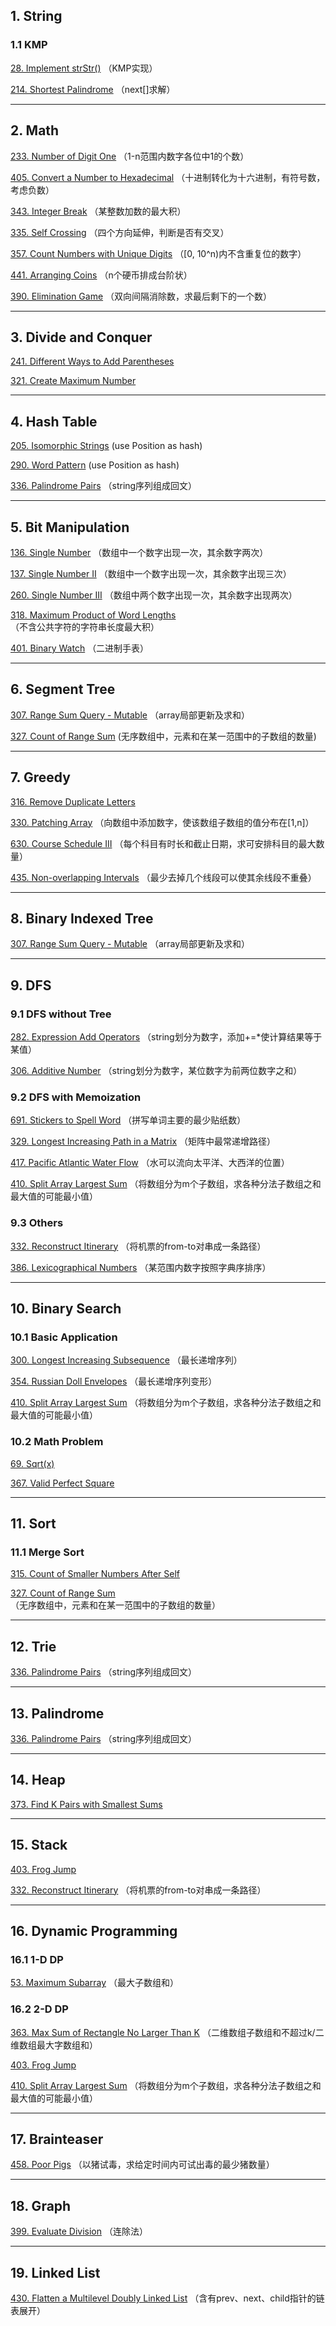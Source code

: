 ## 1. String
### 1.1 KMP

[28. Implement strStr()](<https://github.com/XutongLi/Leetcode-Solution/tree/master/28.%20Implement%20strStr()>) （KMP实现）

[214. Shortest Palindrome](<https://github.com/XutongLi/Leetcode-Solution/tree/master/214.%20Shortest%20Palindrome>) （next[]求解）

***

## 2. Math

[233. Number of Digit One](<https://github.com/XutongLi/Leetcode-Solution/tree/master/233.%20Number%20of%20Digit%20One>) （1-n范围内数字各位中1的个数）

[405. Convert a Number to Hexadecimal](<https://github.com/XutongLi/Leetcode-Solution/tree/master/405.%20Convert%20a%20Number%20to%20Hexadecimal>) （十进制转化为十六进制，有符号数，考虑负数）

[343. Integer Break]() （某整数加数的最大积）

[335. Self Crossing]() （四个方向延伸，判断是否有交叉）

[357. Count Numbers with Unique Digits]() （[0, 10^n)内不含重复位的数字）

[441. Arranging Coins]() （n个硬币排成台阶状）

[390. Elimination Game]() （双向间隔消除数，求最后剩下的一个数）

***

## 3. Divide and Conquer

[241. Different Ways to Add Parentheses](<https://github.com/XutongLi/Leetcode-Solution/tree/master/241.%20Different%20Ways%20to%20Add%20Parentheses>) 

[321. Create Maximum Number]()

***

## 4. Hash Table

[205. Isomorphic Strings](<https://github.com/XutongLi/Leetcode-Solution/tree/master/205.%20Isomorphic%20Strings>) (use Position as hash)

[290. Word Pattern](<https://github.com/XutongLi/Leetcode-Solution/tree/master/290.%20Word%20Pattern>) (use Position as hash)

[336. Palindrome Pairs]() （string序列组成回文）

***

## 5. Bit Manipulation

[136. Single Number](<https://github.com/XutongLi/Leetcode-Solution/tree/master/136.%20Single%20Number>) （数组中一个数字出现一次，其余数字两次）

[137. Single Number II](<https://github.com/XutongLi/Leetcode-Solution/tree/master/137.%20Single%20Number%20II>) （数组中一个数字出现一次，其余数字出现三次）

[260. Single Number III](<https://github.com/XutongLi/Leetcode-Solution/tree/master/260.%20Single%20Number%20III>) （数组中两个数字出现一次，其余数字出现两次）

[318. Maximum Product of Word Lengths](<https://github.com/XutongLi/Leetcode-Solution/tree/master/318.%20Maximum%20Product%20of%20Word%20Lengths>) （不含公共字符的字符串长度最大积）

[401. Binary Watch]() （二进制手表）

***

## 6. Segment Tree

[307. Range Sum Query - Mutable](<https://github.com/XutongLi/Leetcode-Solution/tree/master/307.%20Range%20Sum%20Query%20-%20Mutable>) （array局部更新及求和）

[327. Count of Range Sum](<https://github.com/XutongLi/Leetcode-Solution/tree/master/327.%20Count%20of%20Range%20Sum>) (无序数组中，元素和在某一范围中的子数组的数量)

***

## 7. Greedy

[316. Remove Duplicate Letters](<https://github.com/XutongLi/Leetcode-Solution/tree/master/316.%20Remove%20Duplicate%20Letters>)

[330. Patching Array]() （向数组中添加数字，使该数组子数组的值分布在[1,n]）

[630. Course Schedule III]() （每个科目有时长和截止日期，求可安排科目的最大数量）

[435. Non-overlapping Intervals]() （最少去掉几个线段可以使其余线段不重叠）

***

## 8. Binary Indexed Tree

[307. Range Sum Query - Mutable](<https://github.com/XutongLi/Leetcode-Solution/tree/master/307.%20Range%20Sum%20Query%20-%20Mutable>) （array局部更新及求和）

***

## 9. DFS 

### 9.1 DFS without Tree

[282. Expression Add Operators](<https://github.com/XutongLi/Leetcode-Solution/tree/master/282.%20Expression%20Add%20Operators>) （string划分为数字，添加+=*使计算结果等于某值）

[306. Additive Number](<https://github.com/XutongLi/Leetcode-Solution/tree/master/306.%20Additive%20Number>) （string划分为数字，某位数字为前两位数字之和）

### 9.2 DFS with Memoization

[691. Stickers to Spell Word](<https://github.com/XutongLi/Leetcode-Solution/tree/master/691.%20Stickers%20to%20Spell%20Word>) （拼写单词主要的最少贴纸数）

[329. Longest Increasing Path in a Matrix]() （矩阵中最常递增路径）

[417. Pacific Atlantic Water Flow]() （水可以流向太平洋、大西洋的位置）

[410. Split Array Largest Sum]() （将数组分为m个子数组，求各种分法子数组之和最大值的可能最小值）

### 9.3 Others

[332. Reconstruct Itinerary]() （将机票的from-to对串成一条路径）

[386. Lexicographical Numbers]() （某范围内数字按照字典序排序）

***

## 10. Binary Search

### 10.1 Basic Application

[300. Longest Increasing Subsequence]() （最长递增序列）

[354. Russian Doll Envelopes]() （最长递增序列变形）

[410. Split Array Largest Sum]() （将数组分为m个子数组，求各种分法子数组之和最大值的可能最小值）

### 10.2 Math Problem 

[69. Sqrt(x)]()

[367. Valid Perfect Square]()

***

## 11. Sort

### 11.1 Merge Sort

[315. Count of Smaller Numbers After Self]()

[327. Count of Range Sum](<https://github.com/XutongLi/Leetcode-Solution/tree/master/327.%20Count%20of%20Range%20Sum>) （无序数组中，元素和在某一范围中的子数组的数量）

***

## 12. Trie

[336. Palindrome Pairs]() （string序列组成回文）

***

## 13. Palindrome

[336. Palindrome Pairs]() （string序列组成回文）

***

## 14. Heap

[373. Find K Pairs with Smallest Sums]()

***

## 15. Stack

[403. Frog Jump]()

[332. Reconstruct Itinerary]() （将机票的from-to对串成一条路径）

***

## 16. Dynamic Programming

### 16.1 1-D DP

[53. Maximum Subarray]() （最大子数组和）

### 16.2 2-D DP

[363. Max Sum of Rectangle No Larger Than K]() （二维数组子数组和不超过k/二维数组最大字数组和）

[403. Frog Jump]()

[410. Split Array Largest Sum]() （将数组分为m个子数组，求各种分法子数组之和最大值的可能最小值）

***

## 17. Brainteaser

[458. Poor Pigs]() （以猪试毒，求给定时间内可试出毒的最少猪数量）

***

## 18. Graph

[399. Evaluate Division]() （连除法）

***

## 19. Linked List

[430. Flatten a Multilevel Doubly Linked List]() （含有prev、next、child指针的链表展开）

